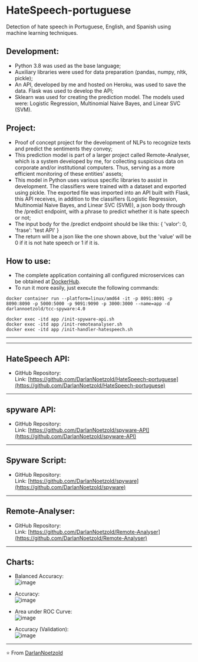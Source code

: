 # HateSpeech-portuguese
Detection of hate speech in Portuguese, English, and Spanish using machine learning techniques.

## Development:
* Python 3.8 was used as the base language;
* Auxiliary libraries were used for data preparation (pandas, numpy, nltk, pickle);
* An API, developed by me and hosted on Heroku, was used to save the data. Flask was used to develop the API;
* Sklearn was used for creating the prediction model. The models used were: Logistic Regression, Multinomial Naive Bayes, and Linear SVC (SVM).

## Project:
* Proof of concept project for the development of NLPs to recognize texts and predict the sentiments they convey;
* This prediction model is part of a larger project called Remote-Analyser, which is a system developed by me, for collecting suspicious data on corporate and/or institutional computers. Thus, serving as a more efficient monitoring of these entities' assets;
* This model in Python uses various specific libraries to assist in development. The classifiers were trained with a dataset and exported using pickle. The exported file was imported into an API built with Flask, this API receives, in addition to the classifiers (Logistic Regression, Multinomial Naive Bayes, and Linear SVC (SVM)), a json body through the /predict endpoint, with a phrase to predict whether it is hate speech or not;
* The input body for the /predict endpoint should be like this:
{
  'valor': 0,
  'frase': 'test API'
}
* The return will be a json like the one shown above, but the 'value' will be 0 if it is not hate speech or 1 if it is.

## How to use:
* The complete application containing all configured microservices can be obtained at [DockerHub](https://hub.docker.com/repository/docker/darlannoetzold/tcc-spyware/general).
* To run it more easily, just execute the following commands:
```
docker container run --platform=linux/amd64 -it -p 8091:8091 -p 8090:8090 -p 5000:5000 -p 9091:9090 -p 3000:3000 --name=app -d darlannoetzold/tcc-spyware:4.0

docker exec -itd app /init-spyware-api.sh
docker exec -itd app /init-remoteanalyser.sh
docker exec -itd app /init-handler-hatespeech.sh
```

---

---
## HateSpeech API:
* GitHub Repository:
<br>Link: [https://github.com/DarlanNoetzold/HateSpeech-portuguese](https://github.com/DarlanNoetzold/HateSpeech-portuguese)

---
## spyware API:
* GitHub Repository:
<br>Link: [https://github.com/DarlanNoetzold/spyware-API](https://github.com/DarlanNoetzold/spyware-API)

---
## Spyware Script:
* GitHub Repository:
<br>Link: [https://github.com/DarlanNoetzold/spyware](https://github.com/DarlanNoetzold/spyware)

---
## Remote-Analyser:
* GitHub Repository:
<br>Link: [https://github.com/DarlanNoetzold/Remote-Analyser](https://github.com/DarlanNoetzold/Remote-Analyser)

---
## Charts:
* Balanced Accuracy:
<br>![image](https://user-images.githubusercontent.com/41628589/162925653-617d4044-51ef-411b-b22a-d02e4b21e993.png)

* Accuracy:
<br>![image](https://user-images.githubusercontent.com/41628589/162925763-3a68ec30-2ffc-468e-9ef3-535e236b8e03.png)

* Area under ROC Curve:
<br>![image](https://user-images.githubusercontent.com/41628589/162925862-5f0547fa-3d5e-4e93-b7d9-b76564886696.png)

* Accuracy (Validation):
<br>![image](https://user-images.githubusercontent.com/41628589/162925953-5412f559-add2-4776-91d8-847f957cea8d.png)

---
⭐️ From [DarlanNoetzold](https://github.com/DarlanNoetzold)

